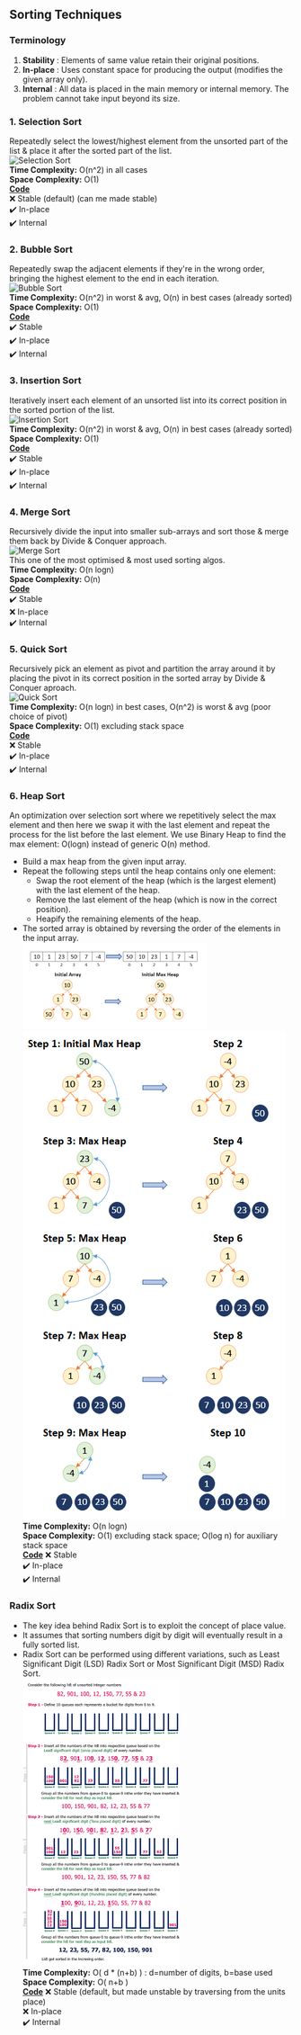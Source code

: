 ## Sorting Techniques
### Terminology
1. **Stability** : Elements of same value retain their original positions.  
2. **In-place** : Uses constant space for producing the output (modifies the given array only).  
3. **Internal** : All data is placed in the main memory or internal memory. The problem cannot take input beyond its size.

### 1. Selection Sort
Repeatedly select the lowest/highest element from the unsorted part of the list & place it after the sorted part of the list.  
![Selection Sort](../../../images/selectionsort.png)  
**Time Complexity:** O(n^2) in all cases  
**Space Complexity:** O(1)  
[**Code**](../../../../src/main/java/com/dsa/algorithms/service/sorting/SortingTechniques.java#L19)  
❌ Stable (default) (can me made stable)  
✔️ In-place  
✔️ Internal

### 2. Bubble Sort
Repeatedly swap the adjacent elements if they're in the wrong order, bringing the highest element to the end in each iteration.  
![Bubble Sort](../../../images/bubblesort.png)  
**Time Complexity:** O(n^2) in worst & avg, O(n) in best cases (already sorted)  
**Space Complexity:** O(1)  
[**Code**](../../../../src/main/java/com/dsa/algorithms/service/sorting/SortingTechniques.java#L36)  
✔️ Stable  
✔️ In-place  
✔️ Internal

### 3. Insertion Sort
Iteratively insert each element of an unsorted list into its correct position in the sorted portion of the list.        
![Insertion Sort](../../../images/insertionsort.png)  
**Time Complexity:** O(n^2) in worst & avg, O(n) in best cases (already sorted)  
**Space Complexity:** O(1)  
[**Code**](../../../../src/main/java/com/dsa/algorithms/service/sorting/SortingTechniques.java#L57)  
✔️ Stable  
✔️ In-place  
✔️ Internal

### 4. Merge Sort
Recursively divide the input into smaller sub-arrays and sort those & merge them back by Divide & Conquer approach.  
![Merge Sort](../../../images/mergesort.png)  
This one of the most optimised & most used sorting algos.  
**Time Complexity:** O(n logn)  
**Space Complexity:** O(n)  
[**Code**](../../../../src/main/java/com/dsa/algorithms/service/sorting/MergeSortAlgorithm.java#L11)    
✔️ Stable  
❌ In-place  
✔️ Internal

### 5. Quick Sort
Recursively pick an element as pivot and partition the array around it by placing the pivot in its correct position in the sorted array by Divide & Conquer aproach.    
![Quick Sort](../../../images/quicksort.png)   
**Time Complexity:** O(n logn) in best cases, O(n^2) is worst & avg (poor choice of pivot)   
**Space Complexity:** O(1) excluding stack space  
[**Code**](../../../../src/main/java/com/dsa/algorithms/service/sorting/QuickSortAlgorithm.java#L8)  
❌ Stable  
✔️ In-place  
✔️ Internal  

### 6. Heap Sort
An optimization over selection sort where we repetitively select the max element and then here we swap it with the last element and repeat the process for the list before the last element. We use Binary Heap to find the max element: O(logn) instead of generic O(n) method.
* Build a max heap from the given input array.
* Repeat the following steps until the heap contains only one element:
  * Swap the root element of the heap (which is the largest element) with the last element of the heap.
  * Remove the last element of the heap (which is now in the correct position).
  * Heapify the remaining elements of the heap.
* The sorted array is obtained by reversing the order of the elements in the input array.  
![Initial Max Heap](../../../images/initial-max-heap.png)
![Heap Sort](../../../images/heap-sort.png)  
**Time Complexity:** O(n logn)     
**Space Complexity:** O(1) excluding stack space; O(log n) for auxiliary stack space  
[**Code**](../../../../src/main/java/com/dsa/algorithms/service/sorting/HeapSortAlgorithm.java)
❌ Stable  
✔️ In-place  
✔️ Internal 


### Radix Sort
* The key idea behind Radix Sort is to exploit the concept of place value. 
* It assumes that sorting numbers digit by digit will eventually result in a fully sorted list. 
* Radix Sort can be performed using different variations, such as Least Significant Digit (LSD) Radix Sort or Most Significant Digit (MSD) Radix Sort.  
![Radix Sort](../../../images/radix-sort.png)  
**Time Complexity:** O( d * (n+b) ) : d=number of digits, b=base used    
**Space Complexity:** O( n+b )  
[**Code**](../../../../src/main/java/com/dsa/algorithms/service/sorting/RadixSortAlgorithm.java)
❌ Stable (default, but made unstable by traversing from the units place)  
❌ In-place  
✔️ Internal

